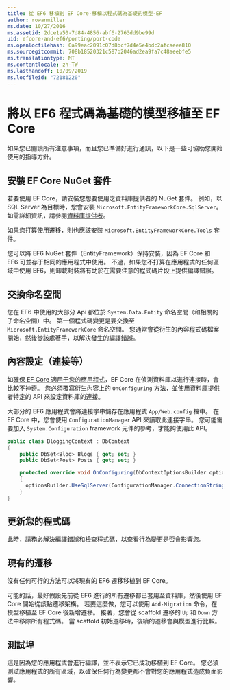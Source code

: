 ```yaml
---
title: 從 EF6 移植到 EF Core-移植以程式碼為基礎的模型-EF
author: rowanmiller
ms.date: 10/27/2016
ms.assetid: 2dce1a50-7d84-4856-abf6-2763dd9be99d
uid: efcore-and-ef6/porting/port-code
ms.openlocfilehash: 0a99eac2091c07d8bcf7d4e5e4bdc2afcaeee810
ms.sourcegitcommit: 708b18520321c587b2046ad2ea9fa7c48aeebfe5
ms.translationtype: MT
ms.contentlocale: zh-TW
ms.lasthandoff: 10/09/2019
ms.locfileid: "72181220"
---
```

# <a name="porting-an-ef6-code-based-model-to-ef-core"></a>將以 EF6 程式碼為基礎的模型移植至 EF Core

如果您已閱讀所有注意事項，而且您已準備好進行通訊，以下是一些可協助您開始使用的指導方針。

## <a name="install-ef-core-nuget-packages"></a>安裝 EF Core NuGet 套件

若要使用 EF Core，請安裝您想要使用之資料庫提供者的 NuGet 套件。 例如，以 SQL Server 為目標時，您會安裝 `Microsoft.EntityFrameworkCore.SqlServer`。 如需詳細資訊，請參閱[資料庫提供者](../../core/providers/index.md)。

如果您打算使用遷移，則也應該安裝 `Microsoft.EntityFrameworkCore.Tools` 套件。

您可以將 EF6 NuGet 套件（EntityFramework）保持安裝，因為 EF Core 和 EF6 可並存于相同的應用程式中使用。 不過，如果您不打算在應用程式的任何區域中使用 EF6，則卸載封裝將有助於在需要注意的程式碼片段上提供編譯錯誤。

## <a name="swap-namespaces"></a>交換命名空間

您在 EF6 中使用的大部分 Api 都位於 `System.Data.Entity` 命名空間（和相關的子命名空間）中。 第一個程式碼變更是要交換至 `Microsoft.EntityFrameworkCore` 命名空間。 您通常會從衍生的內容程式碼檔案開始，然後從該處著手，以解決發生的編譯錯誤。

## <a name="context-configuration-connection-etc"></a>內容設定（連接等）

如[確保 EF Core 適用于您的應用程式](ensure-requirements.md)，EF Core 在偵測資料庫以進行連接時，會比較不神奇。 您必須覆寫衍生內容上的 `OnConfiguring` 方法，並使用資料庫提供者特定的 API 來設定資料庫的連接。

大部分的 EF6 應用程式會將連接字串儲存在應用程式 `App/Web.config` 檔中。 在 EF Core 中，您會使用 `ConfigurationManager` API 來讀取此連接字串。 您可能需要加入 `System.Configuration` framework 元件的參考，才能夠使用此 API。

``` csharp
public class BloggingContext : DbContext
{
    public DbSet<Blog> Blogs { get; set; }
    public DbSet<Post> Posts { get; set; }

    protected override void OnConfiguring(DbContextOptionsBuilder optionsBuilder)
    {
      optionsBuilder.UseSqlServer(ConfigurationManager.ConnectionStrings["BloggingDatabase"].ConnectionString);
    }
}
```

## <a name="update-your-code"></a>更新您的程式碼

此時，請務必解決編譯錯誤和檢查程式碼，以查看行為變更是否會影響您。

## <a name="existing-migrations"></a>現有的遷移

沒有任何可行的方法可以將現有的 EF6 遷移移植到 EF Core。

可能的話，最好假設先前從 EF6 進行的所有遷移都已套用至資料庫，然後使用 EF Core 開始從該點遷移架構。 若要這麼做，您可以使用 `Add-Migration` 命令，在模型移植至 EF Core 後新增遷移。 接著，您會從 scaffold 遷移的 `Up` 和 `Down` 方法中移除所有程式碼。 當 scaffold 初始遷移時，後續的遷移會與模型進行比較。

## <a name="test-the-port"></a>測試埠

這是因為您的應用程式會進行編譯，並不表示它已成功移植到 EF Core。 您必須測試應用程式的所有區域，以確保任何行為變更都不會對您的應用程式造成負面影響。
